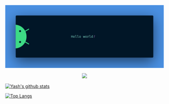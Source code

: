 <!-- ![Name gif](res/screedbot.gif) -->

<img src="https://github.com/yash3001/yash3001/blob/master/res/banner.png" />

<p align="center"> 
  <!-- Visitor count<br> -->
  <img src="https://profile-counter.glitch.me/yash3001/count.svg" />
</p>

[![Yash's github stats](https://github-readme-stats.vercel.app/api?username=yash3001&count_private=true&show_icons=true&theme=cobalt)](https://github.com/anuraghazra/github-readme-stats)

[![Top Langs](https://github-readme-stats.vercel.app/api/top-langs/?username=yash3001&langs_count=10)](https://github.com/anuraghazra/github-readme-stats)
